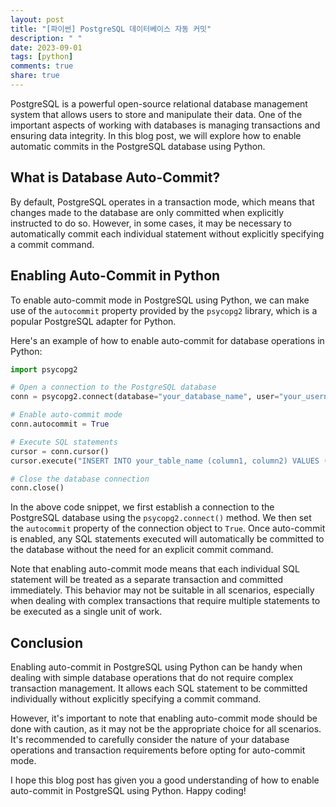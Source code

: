 ```yaml
---
layout: post
title: "[파이썬] PostgreSQL 데이터베이스 자동 커밋"
description: " "
date: 2023-09-01
tags: [python]
comments: true
share: true
---
```


PostgreSQL is a powerful open-source relational database management system that allows users to store and manipulate their data. One of the important aspects of working with databases is managing transactions and ensuring data integrity. In this blog post, we will explore how to enable automatic commits in the PostgreSQL database using Python.

## What is Database Auto-Commit?

By default, PostgreSQL operates in a transaction mode, which means that changes made to the database are only committed when explicitly instructed to do so. However, in some cases, it may be necessary to automatically commit each individual statement without explicitly specifying a commit command.

## Enabling Auto-Commit in Python

To enable auto-commit mode in PostgreSQL using Python, we can make use of the `autocommit` property provided by the `psycopg2` library, which is a popular PostgreSQL adapter for Python.

Here's an example of how to enable auto-commit for database operations in Python:

```python
import psycopg2

# Open a connection to the PostgreSQL database
conn = psycopg2.connect(database="your_database_name", user="your_username", password="your_password", host="your_host")

# Enable auto-commit mode
conn.autocommit = True

# Execute SQL statements
cursor = conn.cursor()
cursor.execute("INSERT INTO your_table_name (column1, column2) VALUES (%s, %s)", ("value1", "value2"))

# Close the database connection
conn.close()
```

In the above code snippet, we first establish a connection to the PostgreSQL database using the `psycopg2.connect()` method. We then set the `autocommit` property of the connection object to `True`. Once auto-commit is enabled, any SQL statements executed will automatically be committed to the database without the need for an explicit commit command.

Note that enabling auto-commit mode means that each individual SQL statement will be treated as a separate transaction and committed immediately. This behavior may not be suitable in all scenarios, especially when dealing with complex transactions that require multiple statements to be executed as a single unit of work.

## Conclusion

Enabling auto-commit in PostgreSQL using Python can be handy when dealing with simple database operations that do not require complex transaction management. It allows each SQL statement to be committed individually without explicitly specifying a commit command.

However, it's important to note that enabling auto-commit mode should be done with caution, as it may not be the appropriate choice for all scenarios. It's recommended to carefully consider the nature of your database operations and transaction requirements before opting for auto-commit mode.

I hope this blog post has given you a good understanding of how to enable auto-commit in PostgreSQL using Python. Happy coding!
